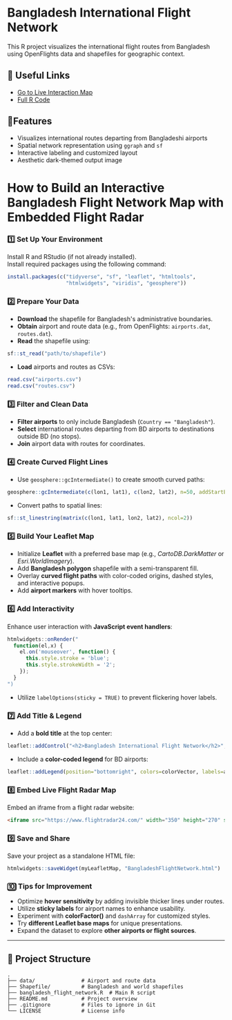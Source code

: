 
# Bangladesh International Flight Network

This R project visualizes the international flight routes from Bangladesh using OpenFlights data and shapefiles for geographic context.

## 🔗 Useful Links

- [Go to Live Interaction Map](HTTP://bdflight.netlify.app)
- [Full R Code](https://github.com/iu-parvej/Bangladesh-Flight-Network/blob/main/Interactive_version_bangladesh_flight_network.R)

## 📌Features

- Visualizes international routes departing from Bangladeshi airports
- Spatial network representation using `ggraph` and `sf`
- Interactive labeling and customized layout
- Aesthetic dark-themed output image


# How to Build an Interactive Bangladesh Flight Network Map with Embedded Flight Radar


### 1️⃣ Set Up Your Environment
Install R and RStudio (if not already installed).  
Install required packages using the following command:

```r
install.packages(c("tidyverse", "sf", "leaflet", "htmltools", 
                   "htmlwidgets", "viridis", "geosphere"))
```

### 2️⃣ Prepare Your Data
- **Download** the shapefile for Bangladesh's administrative boundaries.
- **Obtain** airport and route data (e.g., from OpenFlights: `airports.dat`, `routes.dat`).
- **Read** the shapefile using:

```r
sf::st_read("path/to/shapefile")
```

- **Load** airports and routes as CSVs:

```r
read.csv("airports.csv")
read.csv("routes.csv")
```

### 3️⃣ Filter and Clean Data
- **Filter airports** to only include Bangladesh (`Country == "Bangladesh"`).
- **Select** international routes departing from BD airports to destinations outside BD (no stops).
- **Join** airport data with routes for coordinates.

### 4️⃣ Create Curved Flight Lines
- Use `geosphere::gcIntermediate()` to create smooth curved paths:

```r
geosphere::gcIntermediate(c(lon1, lat1), c(lon2, lat2), n=50, addStartEnd=TRUE)
```

- Convert paths to spatial lines:

```r
sf::st_linestring(matrix(c(lon1, lat1, lon2, lat2), ncol=2))
```

### 5️⃣ Build Your Leaflet Map
- Initialize **Leaflet** with a preferred base map (e.g., *CartoDB.DarkMatter* or *Esri.WorldImagery*).
- Add **Bangladesh polygon** shapefile with a semi-transparent fill.
- Overlay **curved flight paths** with color-coded origins, dashed styles, and interactive popups.
- Add **airport markers** with hover tooltips.

### 6️⃣ Add Interactivity
Enhance user interaction with **JavaScript event handlers**:

```js
htmlwidgets::onRender("
  function(el,x) { 
    el.on('mouseover', function() {
      this.style.stroke = 'blue';
      this.style.strokeWidth = '2';
    });
  }
")
```

- Utilize `labelOptions(sticky = TRUE)` to prevent flickering hover labels.

### 7️⃣ Add Title & Legend
- Add a **bold title** at the top center:

```r
leaflet::addControl("<h2>Bangladesh International Flight Network</h2>", position = "topcenter")
```

- Include a **color-coded legend** for BD airports:

```r
leaflet::addLegend(position="bottomright", colors=colorVector, labels=airportNames)
```

### 8️⃣ Embed Live Flight Radar Map
Embed an iframe from a flight radar website:

```html
<iframe src="https://www.flightradar24.com/" width="350" height="270" style="border:2px solid black; border-radius:10px;"></iframe>
```

### 9️⃣ Save and Share
Save your project as a standalone HTML file:

```r
htmlwidgets::saveWidget(myLeafletMap, "BangladeshFlightNetwork.html")
```

### 🔟 Tips for Improvement
- Optimize **hover sensitivity** by adding invisible thicker lines under routes.
- Utilize **sticky labels** for airport names to enhance usability.
- Experiment with **colorFactor()** and `dashArray` for customized styles.
- Try **different Leaflet base maps** for unique presentations.
- Expand the dataset to explore **other airports or flight sources**.

---


## 📁 Project Structure

```text
.
├── data/               # Airport and route data
├── Shapefile/          # Bangladesh and world shapefiles
├── bangladesh_flight_network.R  # Main R script
├── README.md           # Project overview
├── .gitignore          # Files to ignore in Git
└── LICENSE             # License info


